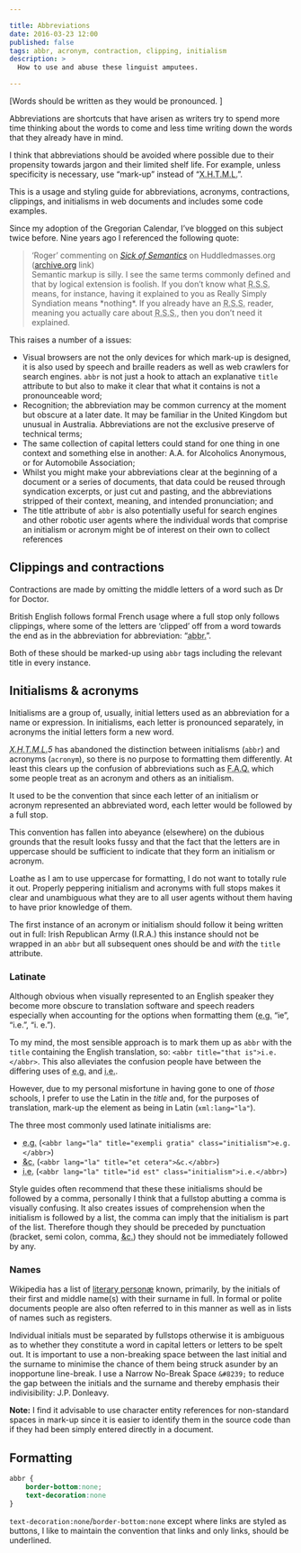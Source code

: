 ```yaml
---

title: Abbreviations
date: 2016-03-23 12:00
published: false
tags: abbr, acronym, contraction, clipping, initialism
description: >
  How to use and abuse these linguist amputees.

---
```


[Words should be written as they would be pronounced. ]

Abbreviations are shortcuts that have arisen as writers try to spend more time thinking about the words to come and less time writing down the words that they already have in mind.

I think that abbreviations should be avoided where possible due to their propensity towards jargon and their limited shelf life. For example, unless specificity is necessary, use “mark-up” instead of “<abbr title="eXtensible Hypertext Mark-up Language" class="initialism">X.H.T.M.L.</abbr>”.

This is a usage and styling guide for abbreviations, acronyms, contractions, clippings, and initialisms in web documents and includes some code examples.

Since my adoption of the Gregorian Calendar, I’ve blogged on this subject twice before. Nine years ago I referenced the following quote:

<blockquote>
<footer>‘Roger’ commenting on <cite><a href="http://web.archive.org/web/20060326005449/http://www.huddledmasses.org/2004/10/27/sick-of-semantics/">Sick of Semantics</a></cite> on Huddledmasses.org (<a href="https://archive.org">archive.org</a> link)</footer>
Semantic markup is silly. I see the same terms commonly defined and that by logical extension is foolish. If you don’t know what <abbr title="Really Simply Syndiation" class="initialism">R.S.S.</abbr> means, for instance, having it explained to you as Really Simply Syndiation means *nothing*. If you already have an <abbr title="Really Simply Syndiation" class="initialism">R.S.S.</abbr> reader, meaning you actually care about <abbr title="Really Simply Syndiation" class="initialism">R.S.S.</abbr>, then you don’t need it explained.
</blockquote>

This raises a number of a issues:

* Visual browsers are not the only devices for which mark-up is designed, it is also used by speech and braille readers as well as web crawlers for search engines. `abbr` is not just a hook to attach an explanative `title` attribute to but also to make it clear that what it contains is not a pronounceable word;
* Recognition; the abbreviation may be common currency at the moment but obscure at a later date. It may be familiar in the United Kingdom but unusual in Australia. Abbreviations are not the exclusive preserve of technical terms;
* The same collection of capital letters could stand for one thing in one context and something else in another: A.A. for Alcoholics Anonymous, or for Automobile Association;
* Whilst you might make your abbreviations clear at the beginning of a document or a series of documents, that data could be reused through syndication excerpts, or just cut and pasting, and the abbreviations stripped of their context, meaning, and intended pronunciation; and
* The title attribute of `abbr` is also potentially useful for search engines and other robotic user agents where the individual words that comprise an initialism or acronym might be of interest on their own to collect references

## Clippings and contractions

Contractions are made by omitting the middle letters of a word such as Dr for Doctor.

British English follows formal French usage where a full stop only follows clippings, where some of the letters are ‘clipped’ off from a word towards the end as in the abbreviation for abbreviation: “<abbr title="abbreviation">abbr.</abbr>”.

Both of these should be marked-up using `abbr` tags including the relevant title in every instance.

## Initialisms &amp; acronyms

Initialisms are a group of, usually, initial letters used as an abbreviation for a name or expression. In initialisms, each letter is pronounced separately, in acronyms the initial letters form a new word.

<cite><abbr title="eXtensible Hypertext Mark-up Language" class="initialism">X.H.T.M.L.</abbr>5</cite> has abandoned the distinction between initialisms (`abbr`) and acronyms (`acronym`), so there is no purpose to formatting them differently. At least this clears up the confusion of abbreviations such as <abbr title="Frequently Asked Questions" class="initialism">F.A.Q.</abbr> which some people treat as an acronym and others as an initialism.

It used to be the convention that since each letter of an initialism or acronym represented an abbreviated word, each letter would be followed by a full stop.

This convention has fallen into abeyance (elsewhere) on the dubious grounds that the result looks fussy and that the fact that the letters are in uppercase should be sufficient to indicate that they form an initialism or acronym.

Loathe as I am to use uppercase for formatting, I do not want to totally rule it out. Properly peppering initialism and acronyms with full stops makes it clear and unambiguous what they are to all user agents without them having to have prior knowledge of them.

The first instance of an acronym or initialism should follow it being written out in full: Irish Republican Army (I.R.A.) this instance should not be wrapped in an `abbr` but all subsequent ones should be and *with* the `title` attribute.

### Latinate

Although obvious when visually represented to an English speaker they become more obscure to translation software and speech readers especially when accounting for the options when formatting them (<abbr lang="la" title="exempli gratia" class="initialism">e.g.</abbr> “ie”, “i.e.”, “i. e.”).

To my mind, the most sensible approach is to mark them up as `abbr` with the `title` containing the English translation, so: `<abbr title="that is">i.e.</abbr>`. This also alleviates the confusion people have between the differing uses of <abbr xml:lang="la" title="exempli gratia">e.g.</abbr> and <abbr xml:lang="la" title="id est">i.e.</abbr>.

However, due to my personal misfortune in having gone to one of *those* schools, I prefer to use the Latin in the *title* and, for the purposes of translation, mark-up the element as being in Latin (`xml:lang="la"`).

The three most commonly used latinate initialisms are:

* <abbr lang="la" title="exempli gratia" class="initialism">e.g.</abbr> (`<abbr lang="la" title="exempli gratia" class="initialism">e.g.</abbr>`)
* <abbr lang="la" title="et cetera">&amp;c.</abbr> (`<abbr lang="la" title="et cetera">&c.</abbr>`)
* <abbr lang="la" title="id est" class="initialism">i.e.</abbr> (`<abbr lang="la" title="id est" class="initialism">i.e.</abbr>`)

Style guides often recommend that these these initialisms should be followed by a comma, personally I think that a fullstop abutting a comma is visually confusing. It also creates issues of comprehension when the initialism is followed by a list, the comma can imply that the initialism is part of the list. Therefore though they should be preceded by punctuation (bracket, semi colon, comma, <abbr lang="la" title="et cetera">&amp;c.</abbr>) they should not be immediately followed by any.

### Names

Wikipedia has a list of [literary personæ](https://en.wikipedia.org/wiki/List_of_literary_initials) known, primarily, by the initials of their first and middle name(s) with their surname in full. In formal or polite documents people are also often referred to in this manner as well as in lists of names such as registers.

Individual initials must be separated by fullstops otherwise it is ambiguous as to whether they constitute a word in capital letters or letters to be spelt out. It is important to use a non-breaking space between the last initial and the surname to minimise the chance of them being struck asunder by an inopportune line-break. I use a Narrow No-Break Space `&#8239;` to reduce the gap between the initials and the surname and thereby emphasis their indivisibility: J.P. Donleavy.

**Note:** I find it advisable to use character entity references for non-standard spaces in mark-up since it is easier to identify them in the source code than if they had been simply entered directly in a document.

## Formatting

``` css
abbr {
	border-bottom:none;
	text-decoration:none
}
```

`text-decoration:none`/`border-bottom:none` except where links are styled as buttons, I like to maintain the convention that links and only links, should be underlined.